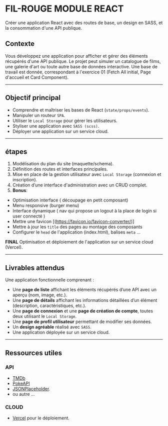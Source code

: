 # FIL-ROUGE MODULE REACT

Créer une application React avec des routes de base, un design en SASS, et la consommation d'une API publique.

## Contexte

Vous développez une application pour afficher et gérer des éléments récupérés d'une API publique. Le projet peut simuler un catalogue de films, une galerie d'art ou toute autre base de données interactive.
Une base de travail est donnée, correspondant à l'exercice 01 (Fetch All initial, Page d'accueil et Card Component).

---

## Objectif principal

- Comprendre et maîtriser les bases de React (`state/props/events`).
- Manipuler un routeur `SPA`.
- Utiliser le `Local Storage` pour gérer les utilisateurs.
- Styliser une application avec `SASS (scss)`.
- Déployer une application sur un service cloud.

---

## étapes

1. Modélisation du plan du site (maquette/schema).
2. Définition des routes et interfaces principales.
3. Mise en place de la gestion utilisateur avec `Local Storage` (connexion et inscription).
4. Création d’une interface d'administration avec un CRUD complet.
5. **Bonus**:

- Optimisation interface ( découpage en petit composant)
- Menu responsive (burger menu)
- Interface dynamique ( nav qui propose un logout à la place de login si user connecté )
- Mettre une favicon [(https://favicon.io/favicon-converter/)]
- Mettre à jour les `title` des pages au montage des composants
- Configurer le `head` de l'application (index.html), balises `meta` ...

**FINAL** Optimisation et déploiement de l'application sur un service cloud (Vercel).

---

## Livrables attendus

Une application fonctionnelle comprenant :

- Une **page de liste** affichant les éléments récupérés d’une API avec un aperçu (nom, image, etc.).
- Une **page de détails** affichant les informations détaillées d’un élément (description, caractéristiques, etc.).
- Une **page de connexion** et une **page de création de compte**, toutes deux utilisant le `Local Storage`.
- Une **page de profil utilisateur** permettant de modifier ses données.
- Un **design agréable** réalisé avec `SASS`.
- Une application déployée sur un service cloud.

---

## Ressources utiles

### API

- [TMDb](https://developers.themoviedb.org/3/getting-started)
- [PokeAPI](https://pokeapi.co/)
- [JSONPlaceholder](https://jsonplaceholder.typicode.com/).
- ou autre ...

### CLOUD

- [Vercel](https://vercel.com/) pour le déploiement.
